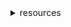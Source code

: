 <details>
<summary>resources</summary>

* https://www.asciiart.eu/
* http://patorjk.com/
* http://www.figlet.org/
* http://www.lihaoyi.com/post/BuildyourownCommandLinewithANSIescapecodes.html

</details>
